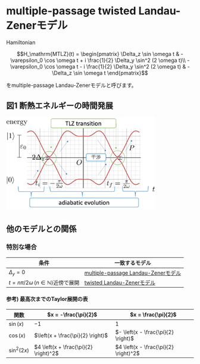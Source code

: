 # multiple-passage twisted Landau-Zenerモデル

Hamiltonian
```math
H_\mathrm{MTLZ}(t)
=
\begin{pmatrix}
\Delta_z \sin \omega t & -\varepsilon_0 \cos \omega t + i \frac{1}{2} \Delta_y \sin^2 (2 \omega t)\\
-\varepsilon_0 \cos \omega t - i \frac{1}{2} \Delta_y \sin^2 (2 \omega t) & -\Delta_z \sin \omega t
\end{pmatrix}
```
をmultiple-passage Landau-Zenerモデルと呼びます。

## 図1 断熱エネルギーの時間発展
<img src="../resources/MTLZ_Hamiltonian.jpg" alt="MTLZ Hamitonianの概要" width=400>
<br>

## 他のモデルとの関係
### 特別な場合
| 条件 | 一致するモデル |
| --- | ------------ |
|$`\Delta_y = 0`$|[multiple-passage Landau-Zenerモデル](mpLZ.md)|
|$`t = n \pi/2\omega \, (n \in \mathbb{N})`$近傍で展開|[twisted Landau-Zenerモデル](TLZ.md)|

#### 参考) 最高次までのTaylor展開の表

| 関数 | $`x = -\frac{\pi}{2}`$ | $`x = \frac{\pi}{2}`$
| -- | -- | -- |
| $`\sin(x)`$ | $`-1`$ | $`1`$
| $`\cos(x)`$ | $`\left(x + \frac{\pi}{2} \right)`$| $`- \left(x - \frac{\pi}{2} \right)`$
| $`\sin^2(2x)`$ | $`4 \left(x + \frac{\pi}{2} \right)^2`$ | $`4 \left(x - \frac{\pi}{2} \right)^2`$ | 
